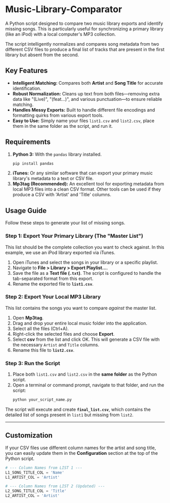 # Music-Library-Comparator

A Python script designed to compare two music library exports and identify missing songs. This is particularly useful for synchronizing a primary library (like an iPod) with a local computer's MP3 collection.

The script intelligently normalizes and compares song metadata from two different CSV files to produce a final list of tracks that are present in the first library but absent from the second.

## Key Features

  - **Intelligent Matching:** Compares both **Artist** and **Song Title** for accurate identification.
  - **Robust Normalization:** Cleans up text from both files—removing extra data like "(Live)", "(feat...)", and various punctuation—to ensure reliable matching.
  - **Handles Messy Exports:** Built to handle different file encodings and formatting quirks from various export tools.
  - **Easy to Use:** Simply name your files `list1.csv` and `list2.csv`, place them in the same folder as the script, and run it.

## Requirements

1.  **Python 3:** With the `pandas` library installed.
    ```bash
    pip install pandas
    ```
2.  **iTunes:** Or any similar software that can export your primary music library's metadata to a text or CSV file.
3.  **Mp3tag (Recommended):** An excellent tool for exporting metadata from local MP3 files into a clean CSV format. Other tools can be used if they produce a CSV with 'Artist' and 'Title' columns.

## Usage Guide

Follow these steps to generate your list of missing songs.

### Step 1: Export Your Primary Library (The "Master List")

This list should be the complete collection you want to check against. In this example, we use an iPod library exported via iTunes.

1.  Open iTunes and select the songs in your library or a specific playlist.
2.  Navigate to **File \> Library \> Export Playlist...**.
3.  Save the file as a **Text file (`.txt`)**. The script is configured to handle the tab-separated format from this export.
4.  Rename the exported file to **`list1.csv`**.

### Step 2: Export Your Local MP3 Library

This list contains the songs you want to compare *against* the master list.

1.  Open **Mp3tag**.
2.  Drag and drop your entire local music folder into the application.
3.  Select all the files (Ctrl+A).
4.  Right-click the selected files and choose **Export**.
5.  Select **csv** from the list and click OK. This will generate a CSV file with the necessary `Artist` and `Title` columns.
6.  Rename this file to **`list2.csv`**.

### Step 3: Run the Script

1.  Place both `list1.csv` and `list2.csv` in the **same folder** as the Python script.
2.  Open a terminal or command prompt, navigate to that folder, and run the script:
    ```bash
    python your_script_name.py
    ```

The script will execute and create **`final_list.csv`**, which contains the detailed list of songs present in `list1` but missing from `list2`.

-----

## Customization

If your CSV files use different column names for the artist and song title, you can easily update them in the **Configuration** section at the top of the Python script.

```python
# --- Column Names from LIST 1 ---
L1_SONG_TITLE_COL = 'Name'
L1_ARTIST_COL = 'Artist'

# --- Column Names from LIST 2 (Updated) ---
L2_SONG_TITLE_COL = 'Title'
L2_ARTIST_COL = 'Artist'
```
